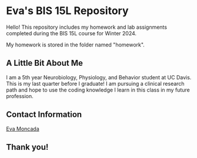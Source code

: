 # Eva's BIS 15L Repository

Hello! This repository includes my homework and lab assignments completed during the BIS 15L course for Winter 2024.

My homework is stored in the folder named "homework".

## A Little Bit About Me

I am a 5th year Neurobiology, Physiology, and Behavior student at UC Davis. This is my last quarter before I graduate! I am pursuing a clinical research path and hope to use the coding knowledge I learn in this class in my future profession. 

## Contact Information

[Eva Moncada](enmoncada@ucdavis.edu)

## Thank you!
